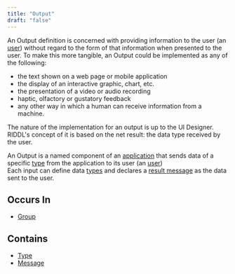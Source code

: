 ```yaml
---
title: "Output"
draft: "false"
---
```


An Output definition is concerned with providing information to the user
(an [user](user.md)) without regard to the form of that 
information when presented to the user. To make this more tangible, an 
Output could be implemented as any of the following:

* the text shown on a web page or mobile application
* the display of an interactive graphic, chart, etc. 
* the presentation of a video or audio recording
* haptic, olfactory or gustatory feedback
* any other way in which a human can receive information from a machine.

The nature of the implementation for an output is up to the UI Designer.
RIDDL's concept of it is based on the net result: the data type received by
the user.

An Output is a named component of an [application](application.md)
that sends data of a specific [type](type.md) from the 
application to its user (an [user](user.md))  
Each input can define data [types](type.md) and declares a
[result message](message.md#result) as the data sent to the 
user.

## Occurs In
* [Group](group.md)

## Contains
* [Type](type.md)
* [Message](message.md)
